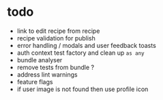 # todo

- link to edit recipe from recipe
- recipe validation for publish
- error handling / modals and user feedback toasts
- auth context test factory and clean up `as any`
- bundle analyser
- remove tests from bundle ?
- address lint warnings
- feature flags
- if user image is not found then use profile icon
